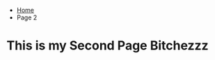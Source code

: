 <ul class="breadcrumb">
  <li><a href="index.html">Home</a></li>
  <li>Page 2</li>
</ul>


<h1>This is my Second Page Bitchezzz</h1>
